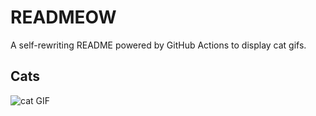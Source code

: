 # READMEOW

A self-rewriting README powered by GitHub Actions to display cat gifs.

## Cats

![cat GIF](https://media3.giphy.com/media/6byDVsPwzrz9K/200.gif?cid=9acd02davn89yx99ithzolx9r3dagyqesetr4caj5o6lw9bd&ep=v1_gifs_search&rid=200.gif&ct=g)
